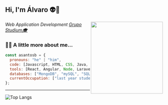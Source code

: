 <h2> Hi, I'm Álvaro 👽🚀</h2>
<img align='right' src="https://i.pinimg.com/originals/e4/26/70/e426702edf874b181aced1e2fa5c6cde.gif" width="230">
<p><em>Web Application Development <a href="https://grupostudium.com/">Grupo Studium🎓</a></br>
</em></p>
              
### 👨‍💻 A little more about me...  

```javascript
const asantosb = {
  pronouns: "he" | "him",
  code: [Javascript, HTML, CSS, Java, PHP],
  tools: [React, Angular, Node, Laravel],
  databases: ["MongoDB", "mySQL", "SQLServer"],
  currentOccupation: ["last year student, open for job opportunities"]
};
```
---
![Top Langs](https://github-readme-stats.vercel.app/api/top-langs/?username=carleovaz&layout=compact&theme=dark)
